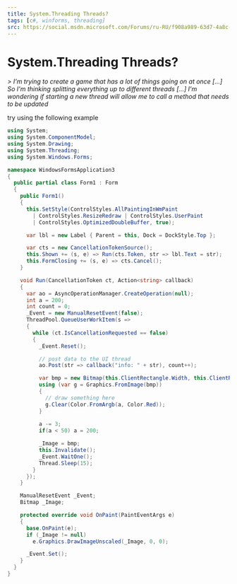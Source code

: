 ```yaml
---
title: System.Threading Threads?
tags: [c#, winforms, threading]
src: https://social.msdn.microsoft.com/Forums/ru-RU/f908a989-63d7-4a8c-ac67-1b9c41aaa6cc/systemthreading-threads?forum=csharpgeneral
---
```

# System.Threading Threads?
*> I'm trying to create a game that has a lot of things going on at once [...]  So I'm thinking splitting everything up to different threads [...] I'm wondering if starting a new thread will allow me to call a method that needs to be updated*

try using the following example
```c#
using System;
using System.ComponentModel;
using System.Drawing;
using System.Threading;
using System.Windows.Forms;

namespace WindowsFormsApplication3
{
  public partial class Form1 : Form
  {
    public Form1()
    {
      this.SetStyle(ControlStyles.AllPaintingInWmPaint
        | ControlStyles.ResizeRedraw | ControlStyles.UserPaint
        | ControlStyles.OptimizedDoubleBuffer, true);

      var lbl = new Label { Parent = this, Dock = DockStyle.Top };

      var cts = new CancellationTokenSource();
      this.Shown += (s, e) => Run(cts.Token, str => lbl.Text = str);
      this.FormClosing += (s, e) => cts.Cancel();
    }

    void Run(CancellationToken ct, Action<string> callback)
    {
      var ao = AsyncOperationManager.CreateOperation(null);
      int a = 200;
      int count = 0;
      _Event = new ManualResetEvent(false);
      ThreadPool.QueueUserWorkItem(s =>
      {
        while (ct.IsCancellationRequested == false)
        {
          _Event.Reset();

          // post data to the UI thread
          ao.Post(str => callback("info: " + str), count++);

          var bmp = new Bitmap(this.ClientRectangle.Width, this.ClientRectangle.Height);
          using (var g = Graphics.FromImage(bmp))
          {
            // draw something here
            g.Clear(Color.FromArgb(a, Color.Red));
          }
          
          a -= 3;
          if(a < 50) a = 200;

          _Image = bmp;
          this.Invalidate();
          _Event.WaitOne();
          Thread.Sleep(15);
        }
      });
    }

    ManualResetEvent _Event;
    Bitmap _Image;

    protected override void OnPaint(PaintEventArgs e)
    {
      base.OnPaint(e);
      if (_Image != null)
        e.Graphics.DrawImageUnscaled(_Image, 0, 0);

      _Event.Set();
    }
  }
}
```
